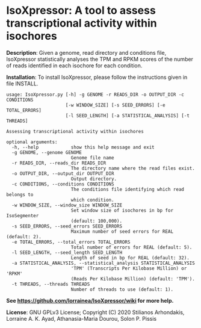 IsoXpressor: A tool to assess transcriptional activity within isochores
===

<b>Description</b>: Given a genome, read directory and conditions file, IsoXpressor statistically analyses the TPM and RPKM scores of the number of reads identified in each isochore for each condition.

<b>Installation</b>: To install IsoXpressor, please follow the instructions given in file INSTALL.
```
usage: IsoXpressor.py [-h] -g GENOME -r READS_DIR -o OUTPUT_DIR -c CONDITIONS
                      [-w WINDOW_SIZE] [-s SEED_ERRORS] [-e TOTAL_ERRORS]
                      [-l SEED_LENGTH] [-a STATISTICAL_ANALYSIS] [-t THREADS]

Assessing transcriptional activity within isochores

optional arguments:
  -h, --help            show this help message and exit
  -g GENOME, --genome GENOME
                        Genome file name
  -r READS_DIR, --reads_dir READS_DIR
                        The directory name where the read files exist.
  -o OUTPUT_DIR, --output_dir OUTPUT_DIR
                        Output directory.
  -c CONDITIONS, --conditions CONDITIONS
                        The conditions file identifying which read belongs to
                        which condition.
  -w WINDOW_SIZE, --window_size WINDOW_SIZE
                        Set window size of isochores in bp for IsoSegmenter
                        (default: 100,000).
  -s SEED_ERRORS, --seed_errors SEED_ERRORS
                        Maximum number of seed errors for REAL (default: 2).
  -e TOTAL_ERRORS, --total_errors TOTAL_ERRORS
                        Total number of errors for REAL (default: 5).
  -l SEED_LENGTH, --seed_length SEED_LENGTH
                        Length of seed in bp for REAL (default: 32).
  -a STATISTICAL_ANALYSIS, --statistical_analysis STATISTICAL_ANALYSIS
                        'TPM' (Transcripts Per Kilobase Million) or 'RPKM'
                        (Reads Per Kilobase Million) (default: 'TPM').
  -t THREADS, --threads THREADS
                        Number of threads to use (default: 1).

```

<b>See https://github.com/lorrainea/IsoXpressor/wiki for more help.</b>

<b>License</b>: GNU GPLv3 License; Copyright (C) 2020 Stilianos Arhondakis, Lorraine A. K. Ayad, Athanasia-Maria Dourou, Solon P. Pissis


